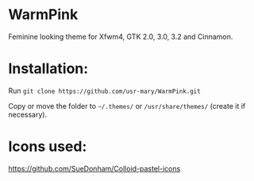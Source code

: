 # WarmPink
Feminine looking theme for Xfwm4, GTK 2.0, 3.0, 3.2 and Cinnamon.

# Installation:
Run `git clone https://github.com/usr-mary/WarmPink.git`

Copy or move the folder to `~/.themes/` or `/usr/share/themes/` (create it if necessary).

# Icons used:
https://github.com/SueDonham/Colloid-pastel-icons
